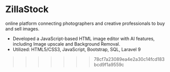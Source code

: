 
# ZillaStock

online platform connecting photographers and creative professionals to buy and sell images.
- Developed a JavaScript-based HTML image editor with AI features, including Image upscale and Background
Removal.
- Utilized: HTML5/CSS3, JavaScript, Bootstrap, SQL, Laravel 9
>>>>>>> 78cf7a23089ea4e2a30c14fcd183bcd9f1a9559c
